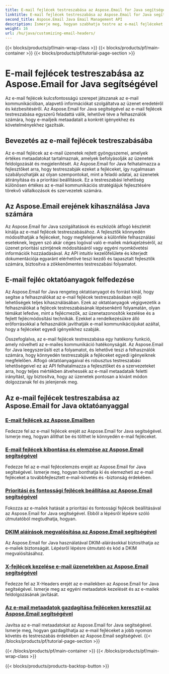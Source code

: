 ```yaml
---
title: E-mail fejlécek testreszabása az Aspose.Email for Java segítségével
linktitle: E-mail fejlécek testreszabása az Aspose.Email for Java segítségével
second_title: Aspose.Email Java Email Management API
description: Ismerje meg, hogyan szabhatja testre az e-mail fejléceket az Aspose.Email for Java segítségével. Merüljön el az oktatóanyagokban, és használja ki az e-mail fejlécek testreszabásának erejét.
weight: 16
url: /hu/java/customizing-email-headers/
---
```


{{< blocks/products/pf/main-wrap-class >}}
{{< blocks/products/pf/main-container >}}
{{< blocks/products/pf/tutorial-page-section >}}

# E-mail fejlécek testreszabása az Aspose.Email for Java segítségével


Az e-mail fejlécek kulcsfontosságú szerepet játszanak az e-mail kommunikációban, alapvető információkat szolgáltatva az üzenet eredetéről és kézbesítéséről. Az Aspose.Email for Java segítségével az e-mail fejlécek testreszabása egyszerű feladattá válik, lehetővé téve a felhasználók számára, hogy e-mailjeik metaadatait a konkrét igényekhez és követelményekhez igazítsák.

## Bevezetés az e-mail fejlécek testreszabásába

Az e-mail fejlécek az e-mail üzenetek rejtett gyöngyszemei, amelyek értékes metaadatokat tartalmaznak, amelyek befolyásolják az üzenetek feldolgozását és megjelenítését. Az Aspose.Email for Java felhatalmazza a fejlesztőket arra, hogy testreszabják ezeket a fejléceket, így rugalmasan szabályozhatják az olyan szempontokat, mint a feladó adatai, az üzenetek átirányítása és a prioritási beállítások. Ez a testreszabási lehetőség különösen értékes az e-mail kommunikációs stratégiájuk fejlesztésére törekvő vállalkozások és szervezetek számára.

## Az Aspose.Email erejének kihasználása Java számára

Az Aspose.Email for Java szolgáltatások és eszközök átfogó készletét kínálja az e-mail fejlécek testreszabásához. A fejlesztők könnyedén módosíthatják a fejléceket, hogy megfeleljenek a különféle felhasználási eseteknek, legyen szó akár céges logóval való e-mailek márkajelzéséről, az üzenet prioritási szintjének módosításáról vagy egyéni nyomkövetési információk hozzáadásával. Az API intuitív kezelőfelülete és kiterjedt dokumentációja egyaránt elérhetővé teszi kezdő és tapasztalt fejlesztők számára, biztosítva a zökkenőmentes testreszabási folyamatot.

## E-mail fejléc oktatóanyagok felfedezése

Az Aspose.Email for Java rengeteg oktatóanyagot és forrást kínál, hogy segítse a felhasználókat az e-mail fejlécek testreszabásában rejlő lehetőségek teljes kihasználásában. Ezek az oktatóanyagok végigvezetik a felhasználókat a fejlécek testreszabásának lépésenkénti folyamatán, olyan témákat lefedve, mint a fejlécmezők, az üzenetazonosítók kezelése és a fejlett fejlécmódosítási technikák. Ezekkel a rendelkezésükre álló erőforrásokkal a felhasználók javíthatják e-mail kommunikációjukat azáltal, hogy a fejléceket egyedi igényeikhez szabják.

Összefoglalva, az e-mail fejlécek testreszabása egy hatékony funkció, amely növelheti az e-mailes kommunikáció hatékonyságát. Az Aspose.Email for Java leegyszerűsíti ezt a folyamatot, és lehetővé teszi a felhasználók számára, hogy könnyedén testreszabják a fejléceket egyedi igényeiknek megfelelően. Átfogó oktatóanyagaival és robusztus testreszabási lehetőségeivel ez az API felhatalmazza a fejlesztőket és a szervezeteket arra, hogy teljes mértékben átvehessék az e-mail metaadataik feletti irányítást, így biztosítva, hogy az üzenetek pontosan a kívánt módon dolgozzanak fel és jelenjenek meg.

## Az e-mail fejlécek testreszabása az Aspose.Email for Java oktatóanyaggal
### [E-mail fejlécek az Aspose.Emailben](./email-headers/)
Fedezze fel az e-mail fejlécek erejét az Aspose.Email for Java segítségével. Ismerje meg, hogyan állíthat be és tölthet le könnyedén e-mail fejléceket.
### [E-mail fejlécek kibontása és elemzése az Aspose.Email segítségével](./extracting-and-analyzing-email-headers/)
Fedezze fel az e-mail fejlécelemzés erejét az Aspose.Email for Java segítségével. Ismerje meg, hogyan bonthatja ki és elemezheti az e-mail fejléceket a továbbfejlesztett e-mail-követés és -biztonság érdekében.
### [Prioritási és fontossági fejlécek beállítása az Aspose.Email segítségével](./setting-priority-and-importance-headers/)
Fokozza az e-mailek hatását a prioritási és fontossági fejlécek beállításával az Aspose.Email for Java segítségével. Ebből a lépésről lépésre szóló útmutatóból megtudhatja, hogyan.
### [DKIM aláírások megvalósítása az Aspose.Email segítségével](./dkim-signatures-implementation/)
Az Aspose.Email for Java használatával DKIM-aláírásokkal biztosíthatja az e-mailek biztonságát. Lépésről lépésre útmutató és kód a DKIM megvalósításához.
### [X-fejlécek kezelése e-mail üzenetekben az Aspose.Email segítségével](./managing-x-headers-in-email-messages/)
Fedezze fel az X-Headers erejét az e-mailekben az Aspose.Email for Java segítségével. Ismerje meg az egyéni metaadatok kezelését és az e-mailek feldolgozásának javítását.
### [Az e-mail metaadatok gazdagítása fejléceken keresztül az Aspose.Email segítségével](./enriching-email-metadata-through-headers/)
Javítsa az e-mail metaadatokat az Aspose.Email for Java segítségével. Ismerje meg, hogyan gazdagíthatja az e-mail fejléceket a jobb nyomon követés és testreszabás érdekében az Aspose.Email segítségével.
{{< /blocks/products/pf/tutorial-page-section >}}

{{< /blocks/products/pf/main-container >}}
{{< /blocks/products/pf/main-wrap-class >}}

{{< blocks/products/products-backtop-button >}}

